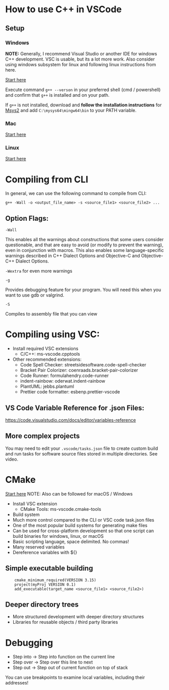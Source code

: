 # How to use C++ in VSCode
## Setup
### Windows
**NOTE:** Generally, I recommend Visual Studio or another IDE for windows C++ development. VSC is usable, but its a lot more work. 
Also consider using windows subsystem for linux and following linux instructions from here. 

[Start here](https://code.visualstudio.com/docs/cpp/config-mingw)

Execute command `g++ --verson` in your preferred shell (cmd / powershell) and confirm that `g++` is installed and on
your path.

If `g++` is not installed, download and **follow the installation instructions** for [Msys2](https://www.msys2.org/) and
add `C:\mysys64\mingw64\bin` to your PATH variable. 

### Mac
[Start here](https://code.visualstudio.com/docs/cpp/config-clang-mac)

### Linux
[Start here](https://code.visualstudio.com/docs/cpp/config-linux)


# Compiling from CLI
In general, we can use the following command to compile from CLI: 

`g++ -Wall -o <output_file_name> -s <source_file1> <source_file2> ...`

## Option Flags:

`-Wall`

This enables all the warnings about constructions that some users consider questionable, and that are easy to avoid 
(or modify to prevent the warning), even in conjunction with macros. This also enables some language-specific warnings
 described in C++ Dialect Options and Objective-C and Objective-C++ Dialect Options.

`-Wextra` for even more warnings

`-g`

Provides debugging feature for your program. You will need this when you want to use gdb or valgrind.

`-S`

Compiles to assembly file that you can view

# Compiling using VSC:
* Install required VSC extensions
  * C/C++: ms-vscode.cpptools
* Other recommended extensions:
  * Code Spell Checker: streetsidesoftware.code-spell-checker
  * Bracket Pair Colorizer: coenraads.bracket-pair-colorizer
  * Code Runner: formulahendry.code-runner
  * indent-rainbow: oderwat.indent-rainbow
  * PlantUML: jebbs.plantuml
  * Prettier code formatter: esbenp.prettier-vscode

## VS Code Variable Reference for .json Files:
https://code.visualstudio.com/docs/editor/variables-reference 

## More complex projects
You may need to edit your `.vscode/tasks.json` file to create custom build and run tasks for software source files
stored in multiple directories. See video.

# CMake
[Start here](https://code.visualstudio.com/docs/cpp/cmake-linux) NOTE: Also can be followed for macOS / Windows
* Install VSC extension
  * CMake Tools: ms-vscode.cmake-tools
* Build system
* Much more control compared to the CLI or VSC code task.json files
* One of the most popular build systems for generating make files
* Can be used for cross-platform development so that one script can build binaries for windows, linux, or macOS
* Basic scripting language, space delimited. No commas!
* Many reserved variables 
* Dereference variables with ${}

## Simple executable building

        cmake_minimum_required(VERSION 3.15)
        project(myProj VERSION 0.1)
        add_executable(target_name <source_file1> <source_file2>)

## Deeper directory trees
* More structured development with deeper directory structures
* Libraries for reusable objects / third party libraries

# Debugging
* Step into -> Step into function on the current line
* Step over -> Step over this line to next
* Step out -> Step out of current function on top of stack

You can use breakpoints to examine local variables, including their addresses!